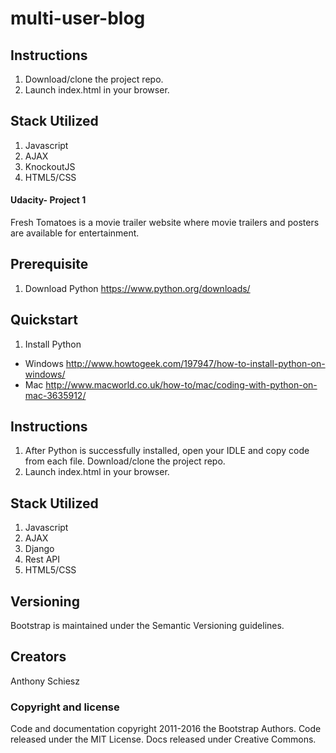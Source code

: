 # multi-user-blog

## Instructions
1. Download/clone the project repo.
2. Launch index.html in your browser.

## Stack Utilized
1. Javascript
2. AJAX
3. KnockoutJS
4. HTML5/CSS



#### Udacity- Project 1

Fresh Tomatoes is a movie trailer website where movie trailers and posters are available for entertainment.

## Prerequisite
1. Download Python
https://www.python.org/downloads/

## Quickstart

1. Install Python
  * Windows
  http://www.howtogeek.com/197947/how-to-install-python-on-windows/
  * Mac
  http://www.macworld.co.uk/how-to/mac/coding-with-python-on-mac-3635912/

## Instructions
1. After Python is successfully installed, open your IDLE and copy code from each file. Download/clone the project repo.
2. Launch index.html in your browser.

## Stack Utilized
1. Javascript
2. AJAX
3. Django
4. Rest API
5. HTML5/CSS

## Versioning

Bootstrap is maintained under the Semantic Versioning guidelines.

## Creators

Anthony Schiesz

### Copyright and license

Code and documentation copyright 2011-2016 the Bootstrap Authors. Code released under the MIT License. Docs released under Creative Commons.
